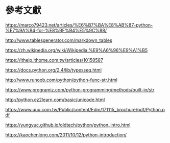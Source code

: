 參考文獻
===

https://marco79423.net/articles/%E6%B7%BA%E8%AB%87-python-%E7%9A%84-for-%E8%BF%B4%E5%9C%88/

http://www.tablesgenerator.com/markdown_tables

https://zh.wikipedia.org/wiki/Wikipedia:%E9%A6%96%E9%A1%B5

https://ithelp.ithome.com.tw/articles/10158587

https://docs.python.org/2.4/lib/typesseq.html

http://www.runoob.com/python/python-func-str.html

https://www.programiz.com/python-programming/methods/built-in/str

http://python.ez2learn.com/basic/unicode.html

https://www.uuu.com.tw/Public/content/Edm/171115_brochure/pdf/Python.pdf

https://yungyuc.github.io/oldtech/python/python_intro.html

https://kaochenlong.com/2011/10/12/python-introduction/



